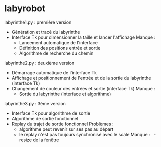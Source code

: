 # labyrobot
labyrinthe1.py : première version
  - Génération et tracé du labyrinthe
  - Interface Tk pour dimensionner la taille et lancer l'affichage
Manque :
    - Lancement automatique de l'interface
    - Définition des positions entrée et sortie
    - Algorithme de recherche du chemin

labyrinthe2.py : deuxième version
  - Démarrage automatique de l'interface Tk
  - Affichage et positionnement de l'entrée et de la sortie du labyrinthe (interface Tk)
  - Changement de couleur des entrées et sortie (interface Tk)
  Manque :
    - Sortie du labyrinthe (interface et algorithme)

labyrinthe3.py : 3ème version
  - Interface Tk pour algorithme de sortie
  - Algorithme de sortie fonctionnel
  - Replay du trajet de sortie fonctionnel
  Problèmes :
    - algorithme peut revenir sur ses pas au départ
    - le replay n'est pas toujours synchronisé avec le scale
  Manque :
    - resize de la fenêtre
